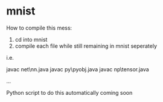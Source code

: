 # mnist

How to compile this mess:

1. cd into mnist
2. compile each file while still remaining in mnist seperately

i.e.

javac net\nn.java
javac py\pyobj.java
javac np\tensor.java

...

Python script to do this automatically coming soon
